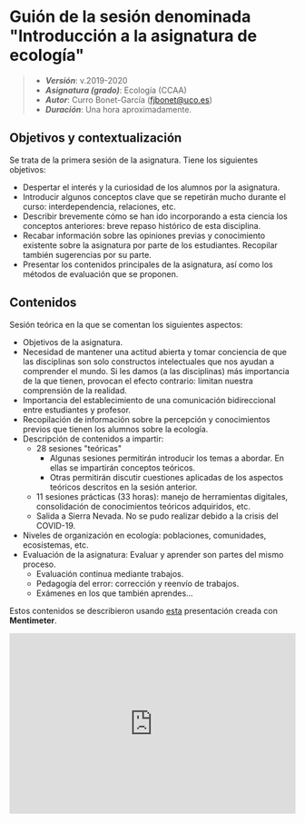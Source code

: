 # Guión de la sesión denominada "Introducción a la asignatura de ecología"


> + **_Versión_**: v.2019-2020
> + **_Asignatura (grado)_**: Ecología (CCAA)
> + **_Autor_**: Curro Bonet-García (fjbonet@uco.es)
> + **_Duración_**: Una hora aproximadamente.



## Objetivos y contextualización 

Se trata de la primera sesión de la asignatura. Tiene los siguientes objetivos:

 + Despertar el interés y la curiosidad de los alumnos por la asignatura. 
 + Introducir algunos conceptos clave que se repetirán mucho durante el curso: interdependencia, relaciones, etc.
 + Describir brevemente cómo se han ido incorporando a esta ciencia los conceptos anteriores: breve repaso histórico de esta disciplina.
 + Recabar información sobre las opiniones previas y conocimiento existente sobre la asignatura por parte de los estudiantes. Recopilar también sugerencias por su parte.
 + Presentar los contenidos principales de la asignatura, así como los métodos de evaluación que se proponen. 

## Contenidos
Sesión teórica en la que se comentan los siguientes aspectos:

+ Objetivos de la asignatura.
+ Necesidad de mantener una actitud abierta y tomar conciencia de que las disciplinas son solo constructos intelectuales que nos ayudan a comprender el mundo. Si les damos (a las disciplinas) más importancia de la que tienen, provocan el efecto contrario: limitan nuestra comprensión de la realidad.
+ Importancia del establecimiento de una comunicación bidireccional entre estudiantes y profesor.
+ Recopilación de información sobre la percepción y conocimientos previos que tienen los alumnos sobre la ecología. 
+ Descripción de contenidos a impartir:
  + 28 sesiones "teóricas"
    + Algunas sesiones permitirán introducir los temas a abordar. En ellas se impartirán conceptos teóricos.
    + Otras permitirán discutir cuestiones aplicadas de los aspectos teóricos descritos en la sesión anterior. 
  + 11 sesiones prácticas (33 horas): manejo de herramientas digitales, consolidación de conocimientos teóricos adquiridos, etc.
  + Salida a Sierra Nevada. No se pudo realizar debido a la crisis del COVID-19.
+ Niveles de organización en ecología: poblaciones, comunidades, ecosistemas, etc.  
+ Evaluación de la asignatura: Evaluar y aprender son partes del mismo proceso. 
  + Evaluación continua mediante trabajos.
  + Pedagogía del error: corrección y reenvío de trabajos.
  + Exámenes en los que también aprendes... 

Estos contenidos se describieron usando [esta](https://www.mentimeter.com/s/721e2aa5d5df6efb7acdaf4a8682ff77/7d057c98b67e) presentación creada con **Mentimeter**. 


<div style='position: relative; padding-bottom: 56.25%; padding-top: 35px; height: 0; overflow: hidden;'><iframe sandbox='allow-scripts allow-same-origin allow-presentation' allowfullscreen='true' allowtransparency='true' frameborder='0' height='315' src='https://www.mentimeter.com/embed/721e2aa5d5df6efb7acdaf4a8682ff77/7d057c98b67e' style='position: absolute; top: 0; left: 0; width: 100%; height: 100%;' width='420'></iframe></div>




